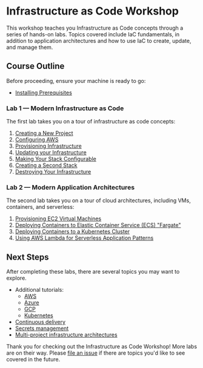 # Infrastructure as Code Workshop

This workshop teaches you Infrastructure as Code concepts through a series of hands-on labs. Topics covered include IaC fundamentals, in addition to application architectures and how to use IaC to create, update, and manage them.

## Course Outline

Before proceeding, ensure your machine is ready to go:

* [Installing Prerequisites](./labs/00-installing-prerequisites.md)

### Lab 1 — Modern Infrastructure as Code

The first lab takes you on a tour of infrastructure as code concepts:

1. [Creating a New Project](./labs/01-iac/01-creating-a-new-project.md)
2. [Configuring AWS](./labs/01-iac/02-configuring-aws.md)
3. [Provisioning Infrastructure](./labs/01-iac/03-provisioning-infrastructure.md)
4. [Updating your Infrastructure](./labs/01-iac/04-updating-your-infrastructure.md)
5. [Making Your Stack Configurable](./labs/01-iac-05-making-your-stack-configurable.md)
6. [Creating a Second Stack](./labs/01-iac-06-creating-a-second-stack.md)
7. [Destroying Your Infrastructure](./labs/01-iac-07-destroying-your-infrastructure.md)

### Lab 2 — Modern Application Architectures

The second lab takes you on a tour of cloud architectures, including VMs, containers, and serverless:

1. [Provisioning EC2 Virtual Machines](./labs/01-app-arch/02-provisioning-a-vm.md)
3. [Deploying Containers to Elastic Container Service (ECS) "Fargate"](./labs/02-app-arch/04-containers-on-ecs.md)
4. [Deploying Containers to a Kubernetes Cluster](./labs/02-app-arch/03-containers-on-kubernetes.md)
5. [Using AWS Lambda for Serverless Application Patterns](./labs/02-app-arch/04-lambda-serverless.md)

## Next Steps

After completing these labs, there are several topics you may want to explore.

* Additional tutorials:
    - [AWS](https://www.pulumi.com/docs/tutorials/aws/)
    - [Azure](https://www.pulumi.com/docs/tutorials/azure/)
    - [GCP](https://www.pulumi.com/docs/tutorials/gcp)
    - [Kubernetes](https://www.pulumi.com/docs/tutorials/kubernetes)
* [Continuous delivery](https://www.pulumi.com/docs/guides/continuous-delivery/)
* [Secrets management](https://www.pulumi.com/blog/managing-secrets-with-pulumi/)
* [Multi-project infrastructure architectures](https://www.pulumi.com/blog/architect-aws-application-infra-with-pulumi-stack-references/)

Thank you for checking out the Infrastructure as Code Workshop! More labs are on their way. Please [file an issue](https://github.com/joeduffy/infrastructure-as-code-workshop/issues/new) if there are topics you'd like to see covered in the future.

